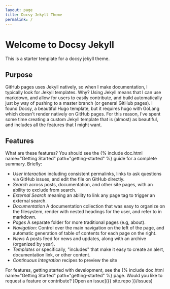 ```yaml
---
layout: page
title: Docsy Jekyll Theme
permalink: /
---
```


# Welcome to Docsy Jekyll

This is a starter template for a docsy jekyll theme.

## Purpose

GitHub pages uses Jekyll natively, so when I make documentation, I typically
look for Jekyll templates. Why? Using Jekyll means that I can use markdown,
and allow for users to easily contribute, and build automatically just by
way of pushing to a master branch (or general GitHub pages).
I found Docsy, a beautiful Hugo template, but it requires hugo with GoLang
which doesn't render natively on GitHub pages. For this reason, I've spent
some time creating a custom Jekyll template that is (almost) as beautiful,
and includes all the features that I might want.

## Features

What are these features? You should see the {% include doc.html name="Getting Started" path="getting-started" %}
guide for a complete summary. Briefly:

-   _User interaction_ including consistent permalinks, links to ask questions via GitHub issues, and edit the file on GitHub directly.
-   _Search_ across posts, documentation, and other site pages, with an ability to exclude from search.
-   _External Search_ meaning an ability to link any page tag to trigger an external search.
-   _Documentation_ A documentation collection that was easy to organize on the filesystem, render with nested headings for the user, and refer to in markdown.
-   _Pages_ A separate folder for more traditional pages (e.g, about).
-   _Navigation_: Control over the main navigation on the left of the page, and automatic generation of table of contents for each page on the right.
-   _News_ A posts feed for news and updates, along with an archive (organized by year).
-   _Templates_ or specifically, "includes" that make it easy to create an alert, documentation link, or other content.
-   _Continuous Integration_ recipes to preview the site

For features, getting started with development, see the {% include doc.html name="Getting Started" path="getting-started" %} page. Would you like to request a feature or contribute?
[Open an issue]({{ site.repo }}/issues)
